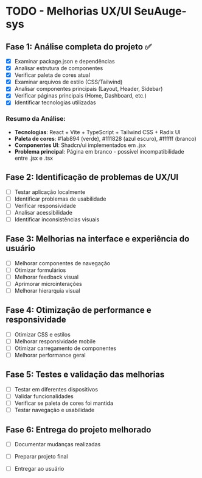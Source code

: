 # TODO - Melhorias UX/UI SeuAuge-sys

## Fase 1: Análise completa do projeto ✅
- [x] Examinar package.json e dependências
- [x] Analisar estrutura de componentes
- [x] Verificar paleta de cores atual
- [x] Examinar arquivos de estilo (CSS/Tailwind)
- [x] Analisar componentes principais (Layout, Header, Sidebar)
- [x] Verificar páginas principais (Home, Dashboard, etc.)
- [x] Identificar tecnologias utilizadas

### Resumo da Análise:
- **Tecnologias**: React + Vite + TypeScript + Tailwind CSS + Radix UI
- **Paleta de cores**: #1ab894 (verde), #111828 (azul escuro), #ffffff (branco)
- **Componentes UI**: Shadcn/ui implementados em .jsx
- **Problema principal**: Página em branco - possível incompatibilidade entre .jsx e .tsx

## Fase 2: Identificação de problemas de UX/UI
- [ ] Testar aplicação localmente
- [ ] Identificar problemas de usabilidade
- [ ] Verificar responsividade
- [ ] Analisar acessibilidade
- [ ] Identificar inconsistências visuais

## Fase 3: Melhorias na interface e experiência do usuário
- [ ] Melhorar componentes de navegação
- [ ] Otimizar formulários
- [ ] Melhorar feedback visual
- [ ] Aprimorar microinterações
- [ ] Melhorar hierarquia visual

## Fase 4: Otimização de performance e responsividade
- [ ] Otimizar CSS e estilos
- [ ] Melhorar responsividade mobile
- [ ] Otimizar carregamento de componentes
- [ ] Melhorar performance geral

## Fase 5: Testes e validação das melhorias
- [ ] Testar em diferentes dispositivos
- [ ] Validar funcionalidades
- [ ] Verificar se paleta de cores foi mantida
- [ ] Testar navegação e usabilidade

## Fase 6: Entrega do projeto melhorado
- [ ] Documentar mudanças realizadas
- [ ] Preparar projeto final
- [ ] Entregar ao usuário

